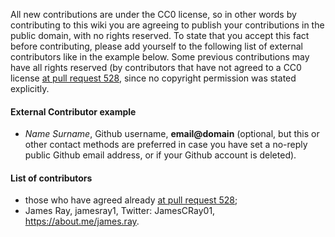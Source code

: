 All new contributions are under the CC0 license, so in other words by contributing to this wiki you are agreeing to publish your contributions in the public domain, with no rights reserved. To state that you accept this fact before contributing, please add yourself to the following list of external contributors like in the example below. Some previous contributions may have all rights reserved (by contributors that have not agreed to a CC0 license [at pull request 528](https://github.com/ethereum/wiki/pull/528), since no copyright permission was stated explicitly.

#### External Contributor example
- *Name Surname*, Github username, **email@domain** (optional, but this or other contact methods are preferred in case you have set a no-reply public Github email address, or if your Github account is deleted).

#### List of contributors

- those who have agreed already [at pull request 528](https://github.com/ethereum/wiki/pull/528);
- James Ray, jamesray1, Twitter: JamesCRay01, https://about.me/james.ray.